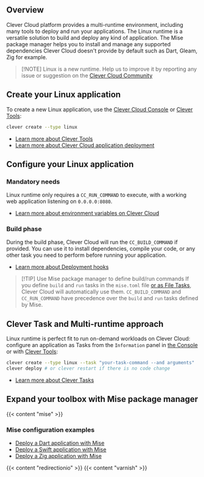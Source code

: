 
## Overview

Clever Cloud platform provides a multi-runtime environment, including many tools to deploy and run your applications. The Linux runtime is a versatile solution to build and deploy any kind of application. The Mise package manager helps you to install and manage any supported dependencies Clever Cloud doesn't provide by default such as Dart, Gleam, Zig for example.

> [!NOTE] Linux is a new runtime. Help us to improve it by reporting any issue or suggestion on the [Clever Cloud Community](https://github.com/CleverCloud/Community/discussions/categories/paas-runtimes)

## Create your Linux application

To create a new Linux application, use the [Clever Cloud Console](https://console.clever-cloud.com) or [Clever Tools](https://github.com/CleverCloud/clever-tools):

```bash
clever create --type linux
```
* [Learn more about Clever Tools](/developers/doc/cli/)
* [Learn more about Clever Cloud application deployment](/developers/doc/quickstart/#create-an-application-step-by-step)

## Configure your Linux application

### Mandatory needs

Linux runtime only requires a `CC_RUN_COMMAND` to execute, with a working web application listening on `0.0.0.0:8080`.

* [Learn more about environment variables on Clever Cloud](/developers/doc/reference/reference-environment-variables/)

### Build phase

During the build phase, Clever Cloud will run the `CC_BUILD_COMMAND` if provided. You can use it to install dependencies, compile your code, or any other task you need to perform before running your application.

- [Learn more about Deployment hooks](/developers/doc/develop/build-hooks/)

>[!TIP] Use Mise package manager to define build/run commands
> If you define `build` and `run` tasks in the `mise.toml` file [or as File Tasks](https://mise.jdx.dev/tasks/#tasks-in-mise-toml-files), Clever Cloud will automatically use them. `CC_BUILD_COMMAND` and `CC_RUN_COMMAND` have precedence over the `build` and `run` tasks defined by Mise.

## Clever Task and Multi-runtime approach

Linux runtime is perfect fit to run on-demand workloads on Clever Cloud: configure an application as Tasks from the `Information` panel in [the Console](https://console.clever-cloud.com) or with [Clever Tools](/developers/doc/cli/applications/#tasks):

```bash
clever create --type linux --task "your-task-command --and arguments"
clever deploy # or clever restart if there is no code change
```

- [Learn more about Clever Tasks](/developers/doc/develop/tasks/)

## Expand your toolbox with Mise package manager

{{< content "mise" >}}

### Mise configuration examples

- [Deploy a Dart application with Mise](https://github.com/CleverCloud/dart-with-mise-example)
- [Deploy a Swift application with Mise](https://github.com/CleverCloud/swift-hello-world-example)
- [Deploy a Zig application with Mise](https://github.com/CleverCloud/zig-with-mise-example)

{{< content "redirectionio" >}}
{{< content "varnish" >}}


